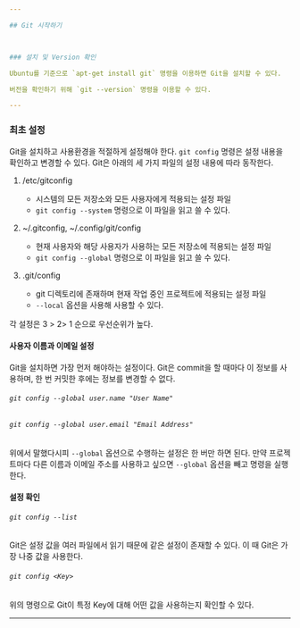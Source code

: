 ```yaml
---

## Git 시작하기



### 설치 및 Version 확인

Ubuntu를 기준으로 `apt-get install git` 명령을 이용하면 Git을 설치할 수 있다.

버전을 확인하기 위해 `git --version` 명령을 이용할 수 있다.

---
```


### 최초 설정

Git을 설치하고 사용환경을 적절하게 설정해야 한다. `git config` 명령은 설정 내용을 확인하고 변경할 수 있다. Git은 아래의 세 가지 파일의 설정 내용에 따라 동작한다.

1. /etc/gitconfig
   - 시스템의 모든 저장소와 모든 사용자에게 적용되는 설정 파일
   - `git config --system` 명령으로 이 파일을 읽고 쓸 수 있다.

2. ~/.gitconfig, ~/.config/git/config
   - 현재 사용자와 해당 사용자가 사용하는 모든 저장소에 적용되는 설정 파일
   - `git config --global` 명령으로 이 파일을 읽고 쓸 수 있다. 

3. .git/config
   - git 디렉토리에 존재하며 현재 작업 중인 프로젝트에 적용되는 설정 파일
   - `--local` 옵션을 사용해 사용할 수 있다.

각 설정은 3 > 2> 1 순으로 우선순위가 높다.



#### 사용자 이름과 이메일 설정

Git을 설치하면 가장 먼저 해야하는 설정이다. Git은 commit을 할 때마다 이 정보를 사용하며, 한 번 커밋한 후에는 정보를 변경할 수 없다.

###### `git config --global user.name "User Name"`

###### `git config --global user.email "Email Address"`

위에서 말했다시피 `--global` 옵션으로 수행하는 설정은 한 버만 하면 된다. 만약 프로젝트마다 다른 이름과 이메일 주소를 사용하고 싶으면 `--global` 옵션을 빼고 명령을 실행한다.



#### 설정 확인

###### `git config --list`

Git은 설정 값을 여러 파일에서 읽기 때문에 같은 설정이 존재할 수 있다. 이 때 Git은 가장 나중 값을 사용한다. 

###### `git config <Key>` 

위의 명령으로 Git이 특정 Key에 대해 어떤 값을 사용하는지 확인할 수 있다.

---

